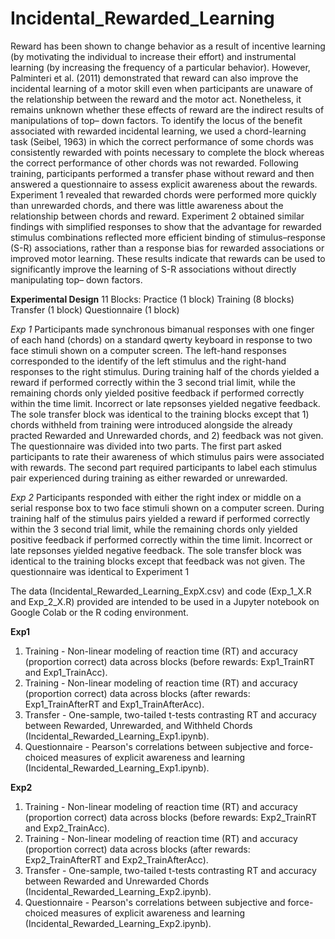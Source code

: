 # Incidental_Rewarded_Learning

Reward has been shown to change behavior as a result of incentive learning (by motivating the individual
to increase their effort) and instrumental learning (by increasing the frequency of a particular behavior).
However, Palminteri et al. (2011) demonstrated that reward can also improve the incidental learning of
a motor skill even when participants are unaware of the relationship between the reward and the motor
act. Nonetheless, it remains unknown whether these effects of reward are the indirect results of
manipulations of top– down factors. To identify the locus of the benefit associated with rewarded
incidental learning, we used a chord-learning task (Seibel, 1963) in which the correct performance of
some chords was consistently rewarded with points necessary to complete the block whereas the correct
performance of other chords was not rewarded. Following training, participants performed a transfer
phase without reward and then answered a questionnaire to assess explicit awareness about the rewards.
Experiment 1 revealed that rewarded chords were performed more quickly than unrewarded chords, and
there was little awareness about the relationship between chords and reward. Experiment 2 obtained
similar findings with simplified responses to show that the advantage for rewarded stimulus combinations
reflected more efficient binding of stimulus–response (S-R) associations, rather than a response bias for
rewarded associations or improved motor learning. These results indicate that rewards can be used to
significantly improve the learning of S-R associations without directly manipulating top– down factors.

**Experimental Design**
11 Blocks:
Practice (1 block)
Training (8 blocks)
Transfer (1 block)
Questionnaire (1 block)

_Exp 1_ 
Participants made synchronous bimanual responses with one finger of each hand (chords) on a standard qwerty keyboard in response to two face stimuli shown on a computer screen. The left-hand responses corresponded to the identify of the left stimulus and the right-hand responses to the right stimulus. During training half of the chords yielded a reward if performed correctly within the 3 second trial limit, while the remaining chords only yielded positive feedback if performed correctly within the time limit. Incorrect or late repsonses yielded negative feedback. The sole transfer block was identical to the training blocks except that 1) chords withheld from training were introduced alongside the already practed Rewarded and Unrewarded chords, and 2) feedback was not given. The questionnaire was divided into two parts. The first part asked participants to rate their awareness of which stimulus pairs were associated with rewards. The second part required participants to label each stimulus pair experienced during training as either rewarded or unrewarded. 

_Exp 2_ 
Participants responded with either the right index or middle on a serial response box to two face stimuli shown on a computer screen. During training half of the stimulus pairs yielded a reward if performed correctly within the 3 second trial limit, while the remaining chords only yielded positive feedback if performed correctly  within the time limit. Incorrect or late repsonses yielded negative feedback. The sole transfer block was identical to the training blocks except that feedback was not given. The questionnaire was identical to Experiment 1

The data (Incidental_Rewarded_Learning_ExpX.csv) and code (Exp_1_X.R and Exp_2_X.R) provided are intended to be used in a Jupyter notebook on Google Colab or the R coding environment.

**Exp1**
1. Training - Non-linear modeling of reaction time (RT) and accuracy (proportion correct) data across blocks (before rewards: Exp1_TrainRT and Exp1_TrainAcc).
2. Training - Non-linear modeling of reaction time (RT) and accuracy (proportion correct) data across blocks (after rewards: Exp1_TrainAfterRT and Exp1_TrainAfterAcc).
3. Transfer - One-sample, two-tailed t-tests contrasting RT and accuracy between Rewarded, Unrewarded, and Withheld Chords (Incidental_Rewarded_Learning_Exp1.ipynb).
4. Questionnaire - Pearson's correlations between subjective and force-choiced measures of explicit awareness and learning (Incidental_Rewarded_Learning_Exp1.ipynb).

**Exp2**
1. Training - Non-linear modeling of reaction time (RT) and accuracy (proportion correct) data across blocks (before rewards: Exp2_TrainRT and Exp2_TrainAcc).
2. Training - Non-linear modeling of reaction time (RT) and accuracy (proportion correct) data across blocks (after rewards: Exp2_TrainAfterRT and Exp2_TrainAfterAcc).
3. Transfer - One-sample, two-tailed t-tests contrasting RT and accuracy between Rewarded and Unrewarded Chords (Incidental_Rewarded_Learning_Exp2.ipynb).
4. Questionnaire - Pearson's correlations between subjective and force-choiced measures of explicit awareness and learning (Incidental_Rewarded_Learning_Exp2.ipynb).
